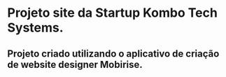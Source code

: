 # Projeto site da Startup Kombo Tech Systems.

## Projeto criado utilizando o aplicativo de criação de website designer Mobirise.